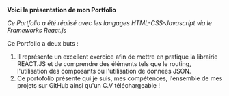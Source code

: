 **Voici la présentation de mon Portfolio**

*Ce Portfolio a été réalisé avec les langages HTML-CSS-Javascript via le Frameworks React.js*

Ce Portfolio a deux buts :

1) Il représente un excellent exercice afin de mettre en pratique la librairie REACT.JS et de comprendre des éléments tels que le routing, l'utilisation des composants ou l'utilisation de données JSON.
2) Ce portofolio présente qui je suis, mes compétences, l'ensemble de mes projets sur GitHub ainsi qu'un C.V téléchargeable !
 
